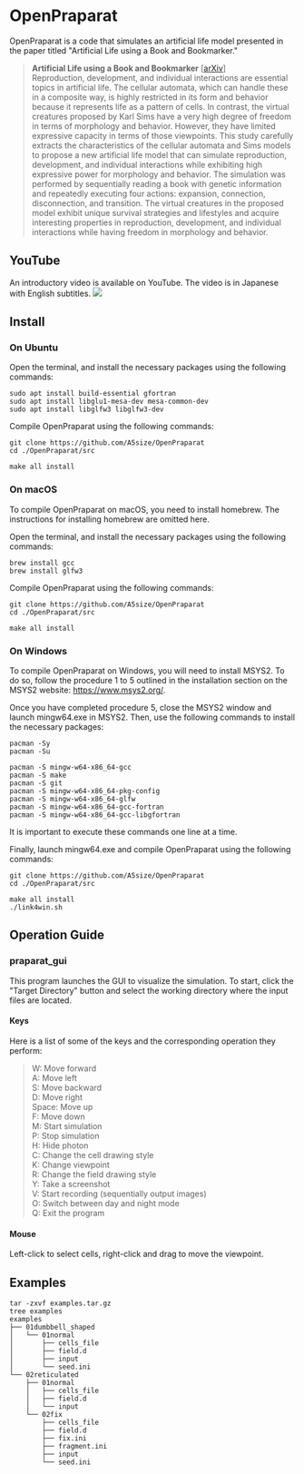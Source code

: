 # OpenPraparat

OpenPraparat is a code that simulates an artificial life model presented in the paper titled "Artificial Life using a Book and Bookmarker." 

>__Artificial Life using a Book and Bookmarker__ [[arXiv](https://arxiv.org/abs/2210.12854)] <br>
>Reproduction, development, and individual interactions are essential topics in artificial life. The cellular automata, which can handle these in a composite way, is highly restricted in its form and behavior because it represents life as a pattern of cells. In contrast, the virtual creatures proposed by Karl Sims have a very high degree of freedom in terms of morphology and behavior. However, they have limited expressive capacity in terms of those viewpoints. This study carefully extracts the characteristics of the cellular automata and Sims models to propose a new artificial life model that can simulate reproduction, development, and individual interactions while exhibiting high expressive power for morphology and behavior. The simulation was performed by sequentially reading a book with genetic information and repeatedly executing four actions: expansion, connection, disconnection, and transition. The virtual creatures in the proposed model exhibit unique survival strategies and lifestyles and acquire interesting properties in reproduction, development, and individual interactions while having freedom in morphology and behavior.

## YouTube
An introductory video is available on YouTube.
The video is in Japanese with English subtitles.
[![](https://user-images.githubusercontent.com/41696627/226199549-68aef66d-6c29-46fc-8ed5-cab10b9d80a2.png)](https://www.youtube.com/watch?v=jyWKE1IfTyE)


## Install 

### On Ubuntu
Open the terminal, and install the necessary packages using the following commands:
```
sudo apt install build-essential gfortran
sudo apt install libglu1-mesa-dev mesa-common-dev
sudo apt install libglfw3 libglfw3-dev
```

Compile OpenPraparat using the following commands:
```
git clone https://github.com/A5size/OpenPraparat
cd ./OpenPraparat/src

make all install
```

### On macOS
To compile OpenPraparat on macOS, you need to install homebrew. 
The instructions for installing homebrew are omitted here.

Open the terminal, and install the necessary packages using the following commands:
```
brew install gcc
brew install glfw3
```

Compile OpenPraparat using the following commands:
```
git clone https://github.com/A5size/OpenPraparat
cd ./OpenPraparat/src

make all install
```

### On Windows

To compile OpenPraparat on Windows, you will need to install MSYS2. To do so, follow the procedure 1 to 5 outlined in the installation section on the MSYS2 website: https://www.msys2.org/.

Once you have completed procedure 5, close the MSYS2 window and launch mingw64.exe in MSYS2. Then, use the following commands to install the necessary packages:

```
pacman -Sy
pacman -Su

pacman -S mingw-w64-x86_64-gcc
pacman -S make
pacman -S git
pacman -S mingw-w64-x86_64-pkg-config
pacman -S mingw-w64-x86_64-glfw
pacman -S mingw-w64-x86_64-gcc-fortran
pacman -S mingw-w64-x86_64-gcc-libgfortran
```

It is important to execute these commands one line at a time.

Finally, launch mingw64.exe and compile OpenPraparat using the following commands:

```
git clone https://github.com/A5size/OpenPraparat
cd ./OpenPraparat/src

make all install
./link4win.sh
```


## Operation Guide

### praparat_gui
This program launches the GUI to visualize the simulation. To start, click the "Target Directory" button and select the working directory where the input files are located.

#### Keys
Here is a list of some of the keys and the corresponding operation they perform: 
>W: Move forward <br>
>A: Move left <br>
>S: Move backward <br>
>D: Move right <br> 
>Space: Move up <br> 
>F: Move down <br> 
>M: Start simulation <br>
>P: Stop simulation <br>
>H: Hide photon <br>
>C: Change the cell drawing style <br>
>K: Change viewpoint <br>
>R: Change the field drawing style <br>
>Y: Take a screenshot <br>
>V: Start recording (sequentially output images) <br>
>O: Switch between day and night mode <br>
>Q: Exit the program <br>

#### Mouse
Left-click to select cells, right-click and drag to move the viewpoint. 


## Examples
```
tar -zxvf examples.tar.gz 
tree examples
examples
├── 01dumbbell_shaped
│   └── 01normal
│       ├── cells_file
│       ├── field.d
│       ├── input
│       └── seed.ini
└── 02reticulated
    ├── 01normal
    │   ├── cells_file
    │   ├── field.d
    │   └── input
    └── 02fix
        ├── cells_file
        ├── field.d
        ├── fix.ini
        ├── fragment.ini
        ├── input
        └── seed.ini
```

